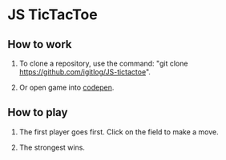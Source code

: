 # JS TicTacToe



## How to work

1. To clone a repository, use the command: "git clone https://github.com/igitlog/JS-tictactoe".

2. Or open game into [codepen](https://codepen.io/igitlog/full/NWgVWrV).
## How to play
1. The first player goes first. Click on the field to make a move.

2. The strongest wins.